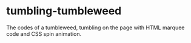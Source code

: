 # tumbling-tumbleweed
The codes of a tumbleweed, tumbling on the page with HTML marquee code and CSS spin animation.
